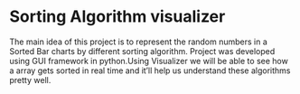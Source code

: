 # Sorting Algorithm visualizer
The main idea of this project is to represent the random numbers in a Sorted Bar charts by different sorting algorithm. Project was developed using GUI framework in python.Using Visualizer we will be able to see how a array gets sorted in real time and it’ll help us understand these algorithms pretty well.
